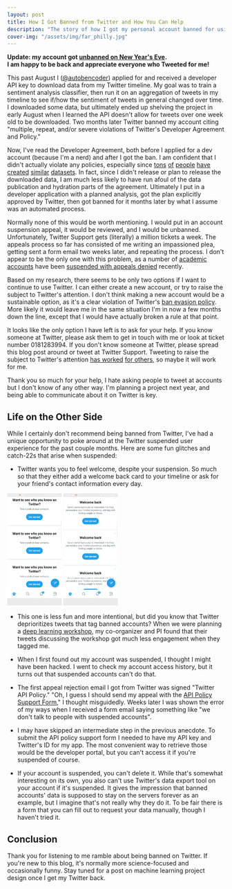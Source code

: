```yaml
---
layout: post
title: How I Got Banned from Twitter and How You Can Help
description: "The story of how I got my personal account banned for using the Twitter tweet downloading API to download tweets"
cover-img: "/assets/img/far_philly.jpg"
---
```

**Update: my account got [unbanned on New Year's Eve](https://twitter.com/autobencoder/status/1344747555054350341).                                                                                         
I am happy to be back and appreciate everyone who Tweeted for me!** 

This past August I ([@autobencoder](https://twitter.com/autobencoder)) applied for and received a developer API key to download data from my Twitter timeline.
My goal was to train a sentiment analysis classifier, then run it on an aggregation of tweets in my timeline to see if/how the sentiment of tweets in general changed over time.
I downloaded some data, but ultimately ended up shelving the project in early August when I learned the API doesn't allow for tweets over one week old to be downloaded.
Two months later Twitter banned my account citing "multiple, repeat, and/or severe violations of Twitter's Developer Agreement and Policy."

Now, I've read the Developer Agreement, both before I applied for a dev account (because I'm a nerd) and after I got the ban.
I am confident that I didn't actually violate any policies, especially since [tons](https://data.world/crowdflower/apple-twitter-sentiment) 
[of](https://datahack.analyticsvidhya.com/contest/practice-problem-twitter-sentiment-analysis/)
[people](https://data.world/crowdflower/sentiment-self-driving-cars) 
[have](https://data.world/socialmediadata/twitter-us-airline-sentiment)
[created](https://data.world/drstevekramer/election-2016-twitter-analysis)
[similar](https://data.world/crowdflower/sentiment-self-driving-cars) 
[datasets](https://alt.qcri.org/semeval2017/task4/).
In fact, since I didn't release or plan to release the downloaded data, I am much less likely to have run afoul of the data publication and hydration parts of the agreement.
Ultimately I put in a developer application with a planned analysis, got the plan explicitly approved by Twitter, then got banned for it months later by what I assume was an automated process.

Normally none of this would be worth mentioning.
I would put in an account suspension appeal, it would be reviewed, and I would be unbanned.
Unfortunately, Twitter Support gets (literally) a million tickets a week.
The appeals process so far has consisted of me writing an impassioned plea, getting sent a form email two weeks later, and repeating the process.
I don't appear to be the only one with this problem, as a number of [academic accounts](https://twitter.com/onurvarol/status/1329347533244669952) have been [suspended with appeals denied](https://redfern.me/banned-from-twitter/) recently.

Based on my research, there seems to be only two options if I want to continue to use Twitter.
I can either create a new account, or try to raise the subject to Twitter's attention.
I don't think making a new account would be a sustainable option, as it's a clear violation of Twitter's [ban evasion policy](https://help.twitter.com/en/rules-and-policies/ban-evasion).
More likely it would leave me in the same situation I'm in now a few months down the line, except that I would have actually broken a rule at that point.

It looks like the only option I have left is to ask for your help.
If you know someone at Twitter, please ask them to get in touch with me or look at ticket number 0181283994.
If you don't know someone at Twitter, please spread this blog post around or tweet at Twitter Support.
Tweeting to raise the subject to Twitter's attention [has worked](https://uxdesign.cc/twitters-algorithm-suspended-my-account-the-design-community-help-restore-it-d0976512b6f1) [for others](https://twitter.com/onurvarol/status/1329347533244669952), so maybe it will work for me.

Thank you so much for your help, I hate asking people to tweet at accounts but I don't know of any other way.
I'm planning a project next year, and being able to communicate about it on Twitter is key. 

## Life on the Other Side
While I certainly don't recommend being banned from Twitter, I've had a unique opportunity to poke around at the Twitter suspended user experience for the past couple months.
Here are some fun glitches and catch-22s that arise when suspended:

- Twitter wants you to feel welcome, despite your suspension.
So much so that they either add a welcome back card to your timeline or ask for your friend's contact information every day.

<img src="/assets/img/post_img/welcome.jpg" width="25%">
<img src="/assets/img/post_img/friends.jpg" width="25%">

- This one is less fun and more intentional, but did you know that Twitter deprioritizes tweets that tag banned accounts?
When we were planning a [deep learning workshop](https://ben-heil.github.io/2020-10-08-workshop/), my co-organizer and PI found that their tweets discussing the workshop got much less engagement when they tagged me.

- When I first found out my account was suspended, I thought I might have been hacked.
I went to check my account access history, but it turns out that suspended accounts can't do that.

- The first appeal rejection email I got from Twitter was signed "Twitter API Policy."
"Oh, I guess I should send my appeal with the [API Policy Support Form](https://help.twitter.com/forms/platform)," I thought misguidedly.
Weeks later I was shown the error of my ways when I received a form email saying something like "we don't talk to people with suspended accounts".

- I may have skipped an intermediate step in the previous anecdote.
To submit the API policy support form I needed to have my API key and Twitter's ID for my app.
The most convenient way to retrieve those would be the developer portal, but you can't access it if you're suspended of course.

- If your account is suspended, you can't delete it.
While that's somewhat interesting on its own, you also can't use Twitter's data export tool on your account if it's suspended.
It gives the impression that banned accounts' data is supposed to stay on the servers forever as an example, but I imagine that's not really why they do it.
To be fair there is a form that you can fill out to request your data manually, though I haven't tried it.

## Conclusion
Thank you for listening to me ramble about being banned on Twitter.
If you're new to this blog, it's normally more science-focused and occasionally funny.
Stay tuned for a post on machine learning project design once I get my Twitter back.
